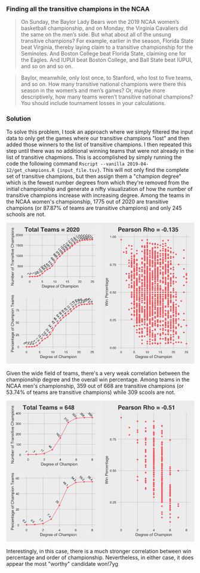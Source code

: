 ### Finding all the transitive champions in the NCAA

> On Sunday, the Baylor Lady Bears won the 2019 NCAA women’s basketball championship, and on Monday, the Virginia Cavaliers did the same on the men’s side. But what about all of the unsung transitive champions? For example, earlier in the season, Florida State beat Virginia, thereby laying claim to a transitive championship for the Seminoles. And Boston College beat Florida State, claiming one for the Eagles. And IUPUI beat Boston College, and Ball State beat IUPUI, and so on and so on.

> Baylor, meanwhile, only lost once, to Stanford, who lost to five teams, and so on. How many transitive national champions were there this season in the women’s and men’s games? Or, maybe more descriptively, how many teams weren’t transitive national champions? You should include tournament losses in your calculations.

### Solution

To solve this problem, I took an approach where we simply filtered the input data to only get the games where our transitive champions "lost" and then added those winners to the list of transitive champions. I then repeated this step until there was no additional winning teams that were not already in the list of transitive chapmions. This is accomplished by simply running the code the following command `Rscript --vanilla 2019-04-12/get_champions.R {input_file.tsv}`. This will not only find the complete set of transitive champions, but then assign them a "champion degree" which is the fewest number degrees from which they're removed from the initial championship and generate a nifty visualization of how the number of transitive champions increase with increasing degree. Among the teams in the NCAA women's championship, 1775 out of 2020 are transitive champions (or 87.87% of teams are transitive champions) and only 245 schools are not.

<p align="center">
<img src="https://github.com/adityaradhakrishnan/Riddler-Attempts/blob/master/2019-04-12/2019_ncaa_womens_results.png" alt="2019 Women's Transitive Champion"/>
 </p>

Given the wide field of teams, there's a very weak correlation between the championship degree and the overall win percentage. Among teams in the NCAA men's championship, 359 out of 668 are transitive champions (or 53.74% of teams are transitive champions) while 309 scools are not.

<p align="center">
<img src="https://github.com/adityaradhakrishnan/Riddler-Attempts/blob/master/2019-04-12/2019_ncaa_mens_results.png?raw=true
" alt="Men's Transitive Champion"/>
 </p>

Interestingly, in this case, there is a much stronger correlation between win percentage and order of championship. Nevertheless, in either case, it does appear the most "worthy" candidate won!7yg
